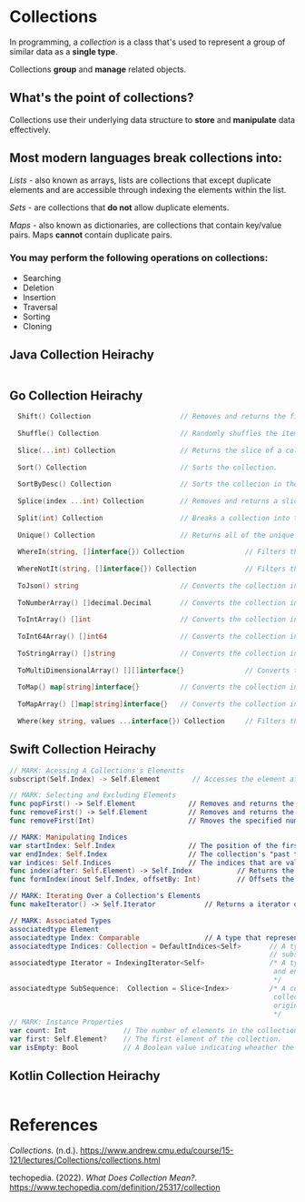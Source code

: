 # Collections 

In programming, a *collection* is a class 
that's used to represent a group of similar 
data as a **single type**. 

Collections **group** and **manage** related objects. 

## What's the point of collections? 
Collections use their underlying data structure 
to **store** and **manipulate** data effectively. 

## Most modern languages break collections into: 
*Lists* - also known as arrays, lists are collections 
          that except duplicate elements and are 
	  accessible through indexing the elements 
          within the list.
 
*Sets* - are collections that **do not** allow 
	 duplicate elements.
 
*Maps* - also known as dictionaries, are collections 
	 that contain key/value pairs. Maps **cannot** 
	 contain duplicate pairs. 

### You may perform the following operations on collections:  
- Searching 
- Deletion 
- Insertion 
- Traversal 
- Sorting 
- Cloning 

## Java Collection Heirachy 
``` java 

``` 
## Go Collection Heirachy 
``` go 
  Shift() Collection                      // Removes and returns the first item from the collection. 
  
  Shuffle() Collection                    // Randomly shuffles the items in the collection. 
  
  Slice(...int) Collection                // Returns the slice of a collection starting at the given index. 
  
  Sort() Collection                       // Sorts the collection. 
  
  SortByDesc() Collection                 // Sorts the collecion in the opposite order. 
  
  Splice(index ...int) Collection         // Removes and returns a slice of elements starting at the specified index. 
  
  Split(int) Collection                   // Breaks a collection into the given number of groups. 
  
  Unique() Collection                     // Returns all of the unique items in the collection. 
  
  WhereIn(string, []interface{}) Collection               // Filters the collection by a given key/value contained within the given collection. 
  
  WhereNotIt(string, []interface{}) Collection            // Filters the collection by a given key/value not contained within the given array. 
  
  ToJson() string                         // Converts the collection into a json string. 
  
  ToNumberArray() []decimal.Decimal       // Converts the collection into a plain golang slice which contains decimal.Decimal. 
  
  ToIntArray() []int                      // Converts the collection into a plain golang slice which contains int. 
  
  ToInt64Array() []int64                  // Converts the collection into a plain golang slice which contains int64. 
  
  ToStringArray() []string                // Converts the collection into a plain golang slice which contains string. 
  
  ToMultiDimensionalArray() [][]interface{}               // Converts the collection into a multi-dimensional array. 
  
  ToMap() map[string]interface{}          // Converts the collection into a plain golang map. 
  
  ToMapArray() []map[string]interface{}   // Converts the collection into a plain golang slice with contains map. 
  
  Where(key string, values ...interface{}) Collection     // Filters the collection by a given key/value pair. 
``` 
## Swift Collection Heirachy 
``` swift 
// MARK: Acessing A Collections's Elementts
subscript(Self.Index) -> Self.Element        // Accesses the element at the specified position.

// MARK: Selecting and Excluding Elements
func popFirst() -> Self.Element             // Removes and returns the first element of the collection.
func removeFirst() -> Self.Element          // Removes and returns the first element of the collection.
func removeFirst(Int)                       // Rmoves the specified number of elements from the beginning of the collection.

// MARK: Manipulating Indices
var startIndex: Self.Index                  // The position of the first element in a nonempty collection
var endIndex: Self.Index                    // The collection's "past the end" position- that is, the position one greater than the last valid subscript arguement
var indices: Self.Indices                   // The indices that are valid for subscripting the collection, in ascending order
func index(after: Self.Element) -> Self.Index           // Returns the psotion immediately after the given index.
func formIndex(inout Self.Index, offsetBy: Int)         // Offsets the given index by the specified distance

// MARK: Iterating Over a Collection's Elements
func makeIterator() -> Self.Iterator            // Returns a iterator over the elements of the collection.

// MARK: Associated Types
associatedtype Element
associatedtype Index: Comparable                // A type that represents a position in a collection.
associatedtype Indices: Collection = DefaultIndices<Self>       // A type that represents the inddices that are valid for
                                                                // subscripting a collection, in ascending order.
associatedtype Iterator = IndexingIterator<Self>                /* A type that provides the collection's iteration interface
                                                                 and encapsulates its iteration state.
                                                                 */
associatedtype SubSequence:  Collection = Slice<Index>          /* A collection represeneting a contiguous subrange of this
                                                                 collection's elements. The subsequence shared indices with the
                                                                 original collection.
                                                                 */
// MARK: Instance Properties
var count: Int              // The number of elements in the collection.
var first: Self.Element?    // The first element of the collection.
var isEmpty: Bool           // A Boolean value indicating wheather the collection is empty.

``` 
## Kotlin Collection Heirachy 
``` kotlin 

``` 

# References 
*Collections*. (n.d.). <https://www.andrew.cmu.edu/course/15-121/lectures/Collections/collections.html> 

techopedia. (2022). *What Does Collection Mean?*. <https://www.techopedia.com/definition/25317/collection> 
